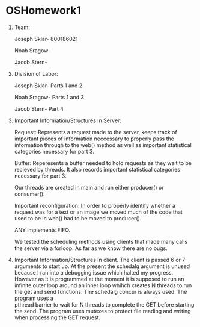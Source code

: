 # OSHomework1
1) Team:

    Joseph Sklar- 800186021 
  
    Noah Sragow-
  
    Jacob Stern-
  
2) Division of Labor:

    Joseph Sklar- Parts 1 and 2
  
    Noah Sragow- Parts 1 and 3
  
    Jacob Stern- Part 4
  
3) Important Information/Structures in Server:

    Request: Represents a request made to the server, keeps track of important pieces of
    information neccessary to properly pass the information through to the web() method as well
    as important statistical categories necessary for part 3.
    
    Buffer: Reperesents a buffer needed to hold requests as they wait to be recieved by threads. 
    It also records important statistical categories necessary for part 3.
    
    Our threads are created in main and run either producer() or consumer().
    
    Important reconfiguration: In order to properly identify whether a request was for a text or an image
    we moved much of the code that used to be in web() had to be moved to producer().
    
    ANY implements FIFO.
    
    We tested the scheduling methods using clients that made many calls the server via a forloop. 
    As far as we know there are no bugs.
  
 4) Important Information/Structures in client.
    The client is passed 6 or 7 arguments to start up. At the present the schedalg argument is unused because I ran into a debugging 
    issue which halted my progress. However as it is programmed at the moment it is supposed to run an infinite outer loop around an 
    inner loop whihch creates N threads to run the get and send functions. The schedalg concur is always used. The program uses a       
    pthread barrier to wait for N threads to complete the GET before starting the send. The program uses mutexes to protect file reading 
    and writing when processing the GET request.   
    
